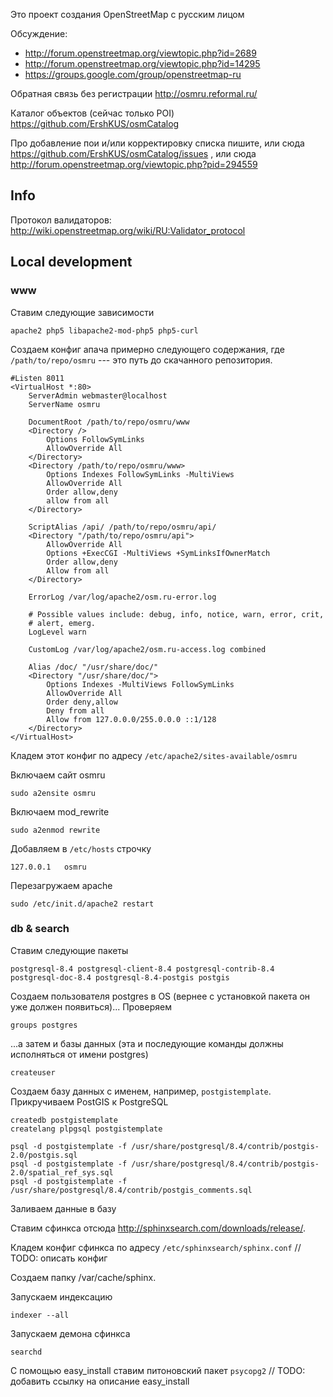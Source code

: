 Это проект создания OpenStreetMap с русским лицом

Обсуждение:
 * http://forum.openstreetmap.org/viewtopic.php?id=2689
 * http://forum.openstreetmap.org/viewtopic.php?id=14295
 * https://groups.google.com/group/openstreetmap-ru

Обратная связь без регистрации http://osmru.reformal.ru/

Каталог объектов (сейчас только POI) https://github.com/ErshKUS/osmCatalog

Про добавление пои и/или корректировку списка пишите, или сюда https://github.com/ErshKUS/osmCatalog/issues , или сюда http://forum.openstreetmap.org/viewtopic.php?pid=294559

## Info

Протокол валидаторов: http://wiki.openstreetmap.org/wiki/RU:Validator_protocol


## Local development

### www

Ставим следующие зависимости

    apache2 php5 libapache2-mod-php5 php5-curl

Создаем конфиг апача примерно следующего содержания, где `/path/to/repo/osmru` --- это путь до скачанного репозитория.

```
#Listen 8011
<VirtualHost *:80>
	ServerAdmin webmaster@localhost
	ServerName osmru

	DocumentRoot /path/to/repo/osmru/www
	<Directory />
		Options FollowSymLinks
		AllowOverride All
	</Directory>
	<Directory /path/to/repo/osmru/www>
		Options Indexes FollowSymLinks -MultiViews
		AllowOverride All
		Order allow,deny
		allow from all
	</Directory>

	ScriptAlias /api/ /path/to/repo/osmru/api/
	<Directory "/path/to/repo/osmru/api">
		AllowOverride All
		Options +ExecCGI -MultiViews +SymLinksIfOwnerMatch
		Order allow,deny
		Allow from all
	</Directory>

	ErrorLog /var/log/apache2/osm.ru-error.log

	# Possible values include: debug, info, notice, warn, error, crit,
	# alert, emerg.
	LogLevel warn

	CustomLog /var/log/apache2/osm.ru-access.log combined

    Alias /doc/ "/usr/share/doc/"
    <Directory "/usr/share/doc/">
        Options Indexes -MultiViews FollowSymLinks
        AllowOverride All
        Order deny,allow
        Deny from all
        Allow from 127.0.0.0/255.0.0.0 ::1/128
    </Directory>
</VirtualHost>
```

Кладем этот конфиг по адресу `/etc/apache2/sites-available/osmru`

Включаем сайт osmru

	sudo a2ensite osmru

Включаем mod_rewrite

	sudo a2enmod rewrite

Добавляем в `/etc/hosts` строчку

	127.0.0.1 	osmru

Перезагружаем apache
    
    sudo /etc/init.d/apache2 restart

### db & search

Ставим следующие пакеты

    postgresql-8.4 postgresql-client-8.4 postgresql-contrib-8.4 postgresql-doc-8.4 postgresql-8.4-postgis postgis

Создаем пользователя postgres в OS (вернее с установкой пакета он уже должен появиться)... Проверяем

	groups postgres
	
...а затем и базы данных (эта и последующие команды должны исполняться от имени postgres)

	createuser

Создаем базу данных с именем, например, `postgistemplate`. Прикручиваем PostGIS к PostgreSQL

	createdb postgistemplate
	createlang plpgsql postgistemplate

	psql -d postgistemplate -f /usr/share/postgresql/8.4/contrib/postgis-2.0/postgis.sql	
	psql -d postgistemplate -f /usr/share/postgresql/8.4/contrib/postgis-2.0/spatial_ref_sys.sql
	psql -d postgistemplate -f /usr/share/postgresql/8.4/contrib/postgis_comments.sql

Заливаем данные в базу


Ставим сфинкса отсюда http://sphinxsearch.com/downloads/release/.

Кладем конфиг сфинкса по адресу `/etc/sphinxsearch/sphinx.conf` // TODO: описать конфиг

Создаем папку /var/cache/sphinx.

Запускаем индексацию

	indexer --all

Запускаем демона сфинкса

	searchd


C помощью easy_install ставим питоновский пакет `psycopg2` // TODO: добавить ссылку на описание easy_install

